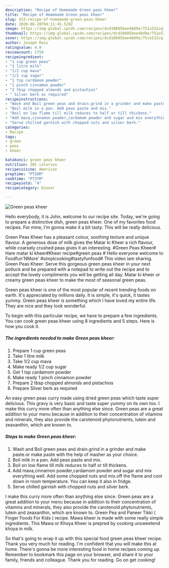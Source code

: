 ```yaml
---
description: "Recipe of Homemade Green peas kheer"
title: "Recipe of Homemade Green peas kheer"
slug: 433-recipe-of-homemade-green-peas-kheer
date: 2020-06-28T04:11:45.528Z
image: https://img-global.cpcdn.com/recipes/dcd10605bee48d9e/751x532cq70/green-peas-kheer-recipe-main-photo.jpg
thumbnail: https://img-global.cpcdn.com/recipes/dcd10605bee48d9e/751x532cq70/green-peas-kheer-recipe-main-photo.jpg
cover: https://img-global.cpcdn.com/recipes/dcd10605bee48d9e/751x532cq70/green-peas-kheer-recipe-main-photo.jpg
author: Joseph Ross
ratingvalue: 4.9
reviewcount: 1759
recipeingredient:
- "1 cup green peas"
- "1 litre milk"
- "1/2 cup mava"
- "1/2 cup sugar"
- "1 tsp cardamom powder"
- "1 pinch cinnamon powder"
- "2 tbsp chopped almonds and pistachios"
- " Silver berk as required"
recipeinstructions:
- "Wash and Boil green peas and drain.grind in a grinder and make paste.or make paste with the help of masher as your choice."
- "Boil milk in a pan. Add peas paste and mix."
- "Boil on low flame till milk reduces to half or till thickens."
- "Add mava,cinnamon powder,cardamom powder and sugar and mix everything well. Add some chopped nuts and mix.off the flame and cool down in room temperature. You can keep it also in fridge."
- "Serve chilled garnish with chopped nuts and silver berk."
categories:
- Recipe
tags:
- green
- peas
- kheer

katakunci: green peas kheer 
nutrition: 201 calories
recipecuisine: American
preptime: "PT26M"
cooktime: "PT37M"
recipeyield: "4"
recipecategory: Dinner

---
```



![Green peas kheer](https://img-global.cpcdn.com/recipes/dcd10605bee48d9e/751x532cq70/green-peas-kheer-recipe-main-photo.jpg)

Hello everybody, it is John, welcome to our recipe site. Today, we're going to prepare a distinctive dish, green peas kheer. One of my favorites food recipes. For mine, I'm gonna make it a bit tasty. This will be really delicious.

Green Peas Kheer has a pleasant colour, soothing texture and unique flavour. A generous dose of milk gives the Matar ki Kheer a rich flavour, while coarsely crushed peas gives it an interesting. #Green Peas Kheer# Hare matar ki kheer#Kheer recipe#green peas # Hello everyone welcome to Foodfun&#39;NMore&#39; #simplcooking#tastyfunfood# This video iam sharing. Green Peas Kheer: Serve this gorgeous green peas kheer in your next potluck and be prepared with a notepad to write out the recipe and to accept the lovely compliments you will be getting all day. Matar ki kheer or creamy green peas kheer to make the most of seasonal green peas.

Green peas kheer is one of the most popular of recent trending foods on earth. It's appreciated by millions daily. It is simple, it's quick, it tastes yummy. Green peas kheer is something which I have loved my entire life. They are nice and they look wonderful.


To begin with this particular recipe, we have to prepare a few ingredients. You can cook green peas kheer using 8 ingredients and 5 steps. Here is how you cook it.

<!--inarticleads1-->

##### The ingredients needed to make Green peas kheer:

1. Prepare 1 cup green peas
1. Take 1 litre milk
1. Take 1/2 cup mava
1. Make ready 1/2 cup sugar
1. Get 1 tsp cardamom powder
1. Make ready 1 pinch cinnamon powder
1. Prepare 2 tbsp chopped almonds and pistachios
1. Prepare  Silver berk as required


An easy green peas curry made using dried green peas which taste super delicious. This gravy is very basic and taste super yummy on its own too. I make this curry more often than anything else since. Green peas are a great addition to your menu because in addition to their concentration of vitamins and minerals, they also provide the carotenoid phytonutrients, lutein and zeaxanthin, which are known to. 

<!--inarticleads2-->

##### Steps to make Green peas kheer:

1. Wash and Boil green peas and drain.grind in a grinder and make paste.or make paste with the help of masher as your choice.
1. Boil milk in a pan. Add peas paste and mix.
1. Boil on low flame till milk reduces to half or till thickens.
1. Add mava,cinnamon powder,cardamom powder and sugar and mix everything well. Add some chopped nuts and mix.off the flame and cool down in room temperature. You can keep it also in fridge.
1. Serve chilled garnish with chopped nuts and silver berk.


I make this curry more often than anything else since. Green peas are a great addition to your menu because in addition to their concentration of vitamins and minerals, they also provide the carotenoid phytonutrients, lutein and zeaxanthin, which are known to. Green Pea and Paneer Tikki ( Finger Foods For Kids ) recipe. Mawa kheer is made with some really simple ingredients. This Mawa or Khoya Kheer is prepred by cooking unsweetend khoya in milk. 

So that's going to wrap it up with this special food green peas kheer recipe. Thank you very much for reading. I'm confident that you will make this at home. There's gonna be more interesting food in home recipes coming up. Remember to bookmark this page on your browser, and share it to your family, friends and colleague. Thank you for reading. Go on get cooking!
